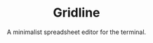 <div align="center">
  <h1>Gridline</h1>
  <p>A minimalist spreadsheet editor for the terminal.</p>
</div>
